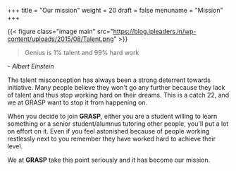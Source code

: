 +++
title = "Our mission"
weight = 20
draft = false
menuname = "Mission"
+++

{{< figure class="image main" src="https://blog.ipleaders.in/wp-content/uploads/2015/08/Talent.png" >}}

> Genius is 1% talent and 99% hard work
  <footer>
  - <cite>Albert Einstein</cite>
  </footer>

The talent misconception has always been a strong deterrent towards initiative. Many people believe they won't go any further because they lack of talent and thus stop working hard on their dreams. This is a catch 22, and we at GRASP want to stop it from happening on.

When you decide to join **GRASP**, either you are a student willing to learn something or a senior student/alumnus tutoring other people, you'll put a lot on effort on it. Even if you feel astonished because of people working restlessly next to you remember they have worked hard to achieve their level.

We at **GRASP** take this point seriously and it has become our mission.
